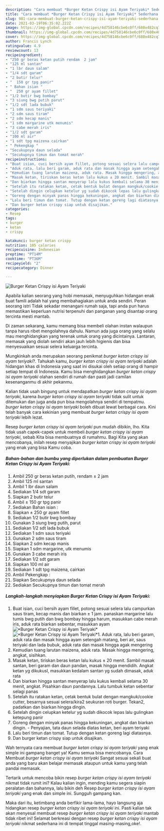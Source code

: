 ```yaml
---
description: "Cara membuat *Burger Ketan Crispy isi Ayam Teriyaki* Sederhana dan Mudah Dibuat"
title: "Cara membuat *Burger Ketan Crispy isi Ayam Teriyaki* Sederhana dan Mudah Dibuat"
slug: 981-cara-membuat-burger-ketan-crispy-isi-ayam-teriyaki-sederhana-dan-mudah-dibuat
date: 2021-03-19T06:35:02.222Z
image: https://img-global.cpcdn.com/recipes/4d758146cbe6c0ff/680x482cq70/burger-ketan-crispy-isi-ayam-teriyaki-foto-resep-utama.jpg
thumbnail: https://img-global.cpcdn.com/recipes/4d758146cbe6c0ff/680x482cq70/burger-ketan-crispy-isi-ayam-teriyaki-foto-resep-utama.jpg
cover: https://img-global.cpcdn.com/recipes/4d758146cbe6c0ff/680x482cq70/burger-ketan-crispy-isi-ayam-teriyaki-foto-resep-utama.jpg
author: Francis Lynch
ratingvalue: 4.9
reviewcount: 13
recipeingredient:
- "250 gr beras ketan putih rendam  2 jam"
- "125 ml santan"
- "1 lbr daun salam"
- "1/4 sdt garam"
- "2 butir telur"
- "  150 gr tpg panir"
- " Bahan isian "
- "  250 gr ayam fillet"
- "1/2 butir bwg bombay"
- "3 siung bwg putih parut"
- "1/2 sdt lada bubuk"
- "1 sdm saus teriyaki"
- "2 sdm saus tiram"
- "2 sdm kecap manis"
- "1 sdm margarine utk menumis"
- "3 cabe merah iris"
- "1/2 sdt garam"
- "100 ml air"
- "1 sdt tpg maizena cairkan"
- " Pekengkap "
- "Secukupnya daun selada"
- "Secukupnya timun dan tomat merah"
recipeinstructions:
- "Buat isian, cuci bersih ayam fillet, potong sesuai selera lalu campurkan saus tiram, kecap manis dan biarkan ± 1 jam. panaskan margarine lalu tumis bwg putih dan bwg bombay hingga harum, masukkan cabe merah iris, aduk rata biarkan sebentar, masukkan ayam"
- "Aduk rata, lalu beri garam, aduk rata dan masak hingga ayam setengah matang, beri air, saus teriyaki dan lada bubuk, aduk rata dan masak hingga agak mengering"
- "Kemudian tuang larutan maizena, aduk rata. Masak hingga mengering, angkat, sisihkan."
- "Masak ketan, tiriskan beras ketan lalu kukus ± 20 menit. Sambil masak santan, beri garam dan daun pandan, masak hingga mendidih. Angkat ketan yg dikukusl, masukkan kedalam santan yg sudah dimasak, aduk rata"
- "Dan biarkan hingga santan menyerap lalu kukus kembali selama 30 menit, angkat. Pisahkan daun pandannya. Lalu tumbuk ketan sebentar selagi panas"
- "Setelah itu ratakan ketan, cetak bentuk bulat dengan mangkuk/cookie cutter, besarnya sesuai selera/kira2 seukuran roti burger. Tekan2, padatkan dan biarkan hingga dingin."
- "Setelah dingin celupkan ketelur yg sudah dikocok lepas lalu gulingkan ketepung panir"
- "Goreng dengan minyak panas hingga kekuningan, angkat dan biarkan dingin.  Penyajian, tata daun selada diatas ketan, beri ayam teriyaki"
- "Lalu beri timun dan tomat. Tutup dengan ketan goreng lagi diatasnya."
- "Dan burger ketan crispy siap untuk disajikan."
categories:
- Resep
tags:
- burger
- ketan
- crispy

katakunci: burger ketan crispy 
nutrition: 105 calories
recipecuisine: Indonesian
preptime: "PT14M"
cooktime: "PT36M"
recipeyield: "2"
recipecategory: Dinner

---
```



![*Burger Ketan Crispy isi Ayam Teriyaki*](https://img-global.cpcdn.com/recipes/4d758146cbe6c0ff/680x482cq70/burger-ketan-crispy-isi-ayam-teriyaki-foto-resep-utama.jpg)

Apabila kalian seorang yang hobi memasak, menyuguhkan hidangan enak buat famili adalah hal yang membahagiakan untuk anda sendiri. Peran seorang istri Tidak sekadar menangani rumah saja, tapi anda pun harus memastikan keperluan nutrisi terpenuhi dan panganan yang disantap orang tercinta mesti mantab.

Di zaman  sekarang, kamu memang bisa membeli olahan instan walaupun tanpa harus ribet mengolahnya dahulu. Namun ada juga orang yang selalu mau menghidangkan yang terenak untuk orang yang dicintainya. Lantaran, memasak yang diolah sendiri akan jauh lebih higienis dan bisa menyesuaikan sesuai selera keluarga tercinta. 



Mungkinkah anda merupakan seorang penikmat *burger ketan crispy isi ayam teriyaki*?. Tahukah kamu, *burger ketan crispy isi ayam teriyaki* adalah hidangan khas di Indonesia yang saat ini disukai oleh setiap orang di hampir setiap tempat di Indonesia. Kamu bisa menghidangkan *burger ketan crispy isi ayam teriyaki* olahan sendiri di rumah dan pasti jadi camilan kesenanganmu di akhir pekanmu.

Kalian tidak usah bingung untuk mendapatkan *burger ketan crispy isi ayam teriyaki*, karena *burger ketan crispy isi ayam teriyaki* tidak sulit untuk ditemukan dan juga anda pun bisa mengolahnya sendiri di tempatmu. *burger ketan crispy isi ayam teriyaki* boleh dibuat lewat berbagai cara. Kini telah banyak cara kekinian yang membuat *burger ketan crispy isi ayam teriyaki* lebih lezat.

Resep *burger ketan crispy isi ayam teriyaki* pun mudah dibikin, lho. Kita tidak usah capek-capek untuk membeli *burger ketan crispy isi ayam teriyaki*, sebab Kita bisa membuatnya di rumahmu. Bagi Kita yang akan mencobanya, inilah resep menyajikan *burger ketan crispy isi ayam teriyaki* yang enak yang bisa Kamu coba.

<!--inarticleads1-->

##### Bahan-bahan dan bumbu yang diperlukan dalam pembuatan *Burger Ketan Crispy isi Ayam Teriyaki*:

1. Ambil 250 gr beras ketan putih, rendam ± 2 jam
1. Ambil 125 ml santan
1. Ambil 1 lbr daun salam
1. Sediakan 1/4 sdt garam
1. Siapkan 2 butir telur
1. Ambil  ± 150 gr tpg panir
1. Sediakan  Bahan isian :
1. Siapkan  ± 250 gr ayam fillet
1. Sediakan 1/2 butir bwg bombay
1. Gunakan 3 siung bwg putih, parut
1. Sediakan 1/2 sdt lada bubuk
1. Sediakan 1 sdm saus teriyaki
1. Gunakan 2 sdm saus tiram
1. Siapkan 2 sdm kecap manis
1. Siapkan 1 sdm margarine, utk menumis
1. Gunakan 3 cabe merah iris
1. Sediakan 1/2 sdt garam
1. Siapkan 100 ml air
1. Sediakan 1 sdt tpg maizena, cairkan
1. Ambil  Pekengkap :
1. Siapkan Secukupnya daun selada
1. Sediakan Secukupnya timun dan tomat merah




<!--inarticleads2-->

##### Langkah-langkah menyiapkan *Burger Ketan Crispy isi Ayam Teriyaki*:

1. Buat isian, cuci bersih ayam fillet, potong sesuai selera lalu campurkan saus tiram, kecap manis dan biarkan ± 1 jam. panaskan margarine lalu tumis bwg putih dan bwg bombay hingga harum, masukkan cabe merah iris, aduk rata biarkan sebentar, masukkan ayam
<img src="https://img-global.cpcdn.com/steps/c14b7dd4b0c65144/160x128cq70/burger-ketan-crispy-isi-ayam-teriyaki-langkah-memasak-1-foto.jpg" alt="*Burger Ketan Crispy isi Ayam Teriyaki*"><img src="https://img-global.cpcdn.com/steps/6316bf2650ddef4f/160x128cq70/burger-ketan-crispy-isi-ayam-teriyaki-langkah-memasak-1-foto.jpg" alt="*Burger Ketan Crispy isi Ayam Teriyaki*">1. Aduk rata, lalu beri garam, aduk rata dan masak hingga ayam setengah matang, beri air, saus teriyaki dan lada bubuk, aduk rata dan masak hingga agak mengering
1. Kemudian tuang larutan maizena, aduk rata. Masak hingga mengering, angkat, sisihkan.
1. Masak ketan, tiriskan beras ketan lalu kukus ± 20 menit. Sambil masak santan, beri garam dan daun pandan, masak hingga mendidih. Angkat ketan yg dikukusl, masukkan kedalam santan yg sudah dimasak, aduk rata
1. Dan biarkan hingga santan menyerap lalu kukus kembali selama 30 menit, angkat. Pisahkan daun pandannya. Lalu tumbuk ketan sebentar selagi panas
1. Setelah itu ratakan ketan, cetak bentuk bulat dengan mangkuk/cookie cutter, besarnya sesuai selera/kira2 seukuran roti burger. Tekan2, padatkan dan biarkan hingga dingin.
1. Setelah dingin celupkan ketelur yg sudah dikocok lepas lalu gulingkan ketepung panir
1. Goreng dengan minyak panas hingga kekuningan, angkat dan biarkan dingin.  - Penyajian, tata daun selada diatas ketan, beri ayam teriyaki
1. Lalu beri timun dan tomat. Tutup dengan ketan goreng lagi diatasnya.
1. Dan burger ketan crispy siap untuk disajikan.




Wah ternyata cara membuat *burger ketan crispy isi ayam teriyaki* yang enak simple ini gampang banget ya! Kamu semua bisa mencobanya. Cara Membuat *burger ketan crispy isi ayam teriyaki* Sangat sesuai sekali buat anda yang baru akan belajar memasak ataupun untuk kamu yang telah pandai memasak.

Tertarik untuk mencoba bikin resep *burger ketan crispy isi ayam teriyaki* nikmat tidak rumit ini? Kalau kalian ingin, mending kamu segera siapin peralatan dan bahannya, lalu bikin deh Resep *burger ketan crispy isi ayam teriyaki* yang enak dan simple ini. Sungguh gampang kan. 

Maka dari itu, ketimbang anda berfikir lama-lama, hayo langsung aja hidangkan resep *burger ketan crispy isi ayam teriyaki* ini. Pasti kalian tak akan menyesal membuat resep *burger ketan crispy isi ayam teriyaki* mantab tidak ribet ini! Selamat berkreasi dengan resep *burger ketan crispy isi ayam teriyaki* nikmat sederhana ini di tempat tinggal masing-masing,oke!.

